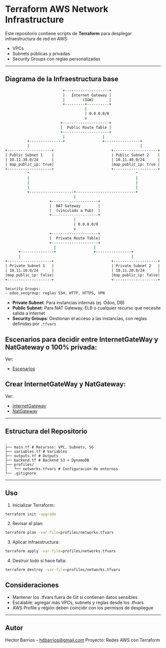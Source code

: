 # Terraform AWS Network Infrastructure

Este repositorio contiene scripts de **Terraform** para desplegar infraestructura de red en AWS:

- VPCs
- Subnets públicas y privadas
- Security Groups con reglas personalizadas

---

## Diagrama de la Infraestructura base

```bash
                          +--------------------+
                          |   Internet Gateway |
                          |        (IGW)       |
                          +---------+----------+
                                    |
                                    | 0.0.0.0/0
                                    v
                         +---------------------+
                         |  Public Route Table |
                         +---------------------+
                          |                 |
          +---------------+                 +----------------+
          |                                                  |
+--------------------+                          +--------------------+
| Public Subnet 1    |                          | Public Subnet 2    |
| 10.11.30.0/24      |                          | 10.11.40.0/24      |
| map_public_ip: true|                          |map_public_ip: true |
+--------------------+                          +--------------------+
          ^                                                ^
          |                                                |
          |                                                |
          |                                                |
          +--------------------+---------------------------+
                               |
                    +---------------------+
                    |  NAT Gateway        |
                    |  (vinculado a Pub)  |
                    +---------------------+
                               |
                               | 0.0.0.0/0
                               v
                    +---------------------+
                    |  Private Route Table|
                    +---------------------+
                      |                 |
      +---------------+                 +----------------+
      |                                                  |
+--------------------+                          +--------------------+
| Private Subnet 1   |                          | Private Subnet 2   |
| 10.11.10.0/24      |                          | 10.11.20.0/24      |
|map_public_ip: false|                          |map_public_ip: false|
+--------------------+                          +--------------------+

Security Groups:
- odoo_secgroup: reglas SSH, HTTP, HTTPS, VPN

```

- **Private Subnet**: Para instancias internas (ej. Odoo, DB)
- **Public Subnet**: Para NAT Gateway, ELB o cualquier recurso que necesite salida a Internet
- **Security Groups**: Gestionan el acceso a las instancias, con reglas definidas por `.tfvars`

## Escenarios para decidir entre InternetGateWay y NatGateway o 100% privada:

Ver: 
- [Escenarios](./docs/escenarios.md)

## Crear InternetGateWay y NatGateway:

Ver:
- [InternetGateway](./docs/InternetGateway_true.md)
- [NatGateway](./docs/NatGateway_true.md)

---

## Estructura del Repositorio

```
.
├── main.tf # Recursos: VPC, Subnets, SG
├── variables.tf # Variables
├── outputs.tf # Outputs
├── backend.tf # Backend S3 + DynamoDB
├── profiles/
│   └── networks.tfvars # Configuración de entornos
└── .gitignore
```
---

## Uso

1. Inicializar Terraform:

```bash
terraform init -upgrade
```
2. Revisar el plan:
```bash
terraform plan -var-file=profiles/networks.tfvars
```

3. Aplicar infraestructura:
```bash
terraform apply -var-file=profiles/networks.tfvars
```

4. Destruir todo si hace falta:
```bash
terraform destroy -var-file=profiles/networks.tfvars
```

## Consideraciones

- Mantener los .tfvars fuera de Git si contienen datos sensibles
- Escalable: agregar más VPCs, subnets y reglas desde los .tfvars
- AWS Profile y región deben coincidir con los permisos de despliegue

---

## Autor

Hector Barrios – hdbarrios@gmail.com
Proyecto: Redes AWS con Terraform
